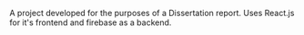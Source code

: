 A project developed for the purposes of a Dissertation report. Uses React.js for it's frontend and firebase as a backend.
